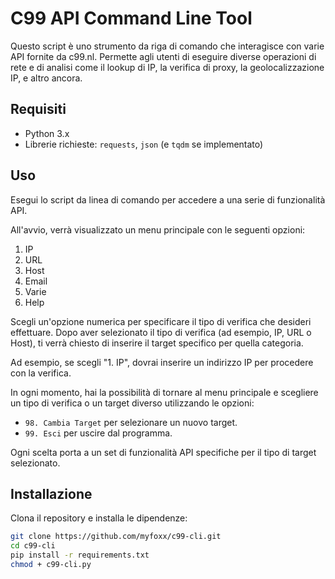 # C99 API Command Line Tool

Questo script è uno strumento da riga di comando che interagisce con varie API fornite da c99.nl. Permette agli utenti di eseguire diverse operazioni di rete e di analisi come il lookup di IP, la verifica di proxy, la geolocalizzazione IP, e altro ancora.

## Requisiti

- Python 3.x
- Librerie richieste: `requests`, `json` (e `tqdm` se implementato)

## Uso

Esegui lo script da linea di comando per accedere a una serie di funzionalità API.

All'avvio, verrà visualizzato un menu principale con le seguenti opzioni:

1. IP
2. URL
3. Host
4. Email
5. Varie
6. Help

Scegli un'opzione numerica per specificare il tipo di verifica che desideri effettuare. Dopo aver selezionato il tipo di verifica (ad esempio, IP, URL o Host), ti verrà chiesto di inserire il target specifico per quella categoria.

Ad esempio, se scegli "1. IP", dovrai inserire un indirizzo IP per procedere con la verifica.

In ogni momento, hai la possibilità di tornare al menu principale e scegliere un tipo di verifica o un target diverso utilizzando le opzioni:

- `98. Cambia Target` per selezionare un nuovo target.
- `99. Esci` per uscire dal programma.

Ogni scelta porta a un set di funzionalità API specifiche per il tipo di target selezionato.

## Installazione

Clona il repository e installa le dipendenze:

```bash
git clone https://github.com/myfoxx/c99-cli.git
cd c99-cli
pip install -r requirements.txt
chmod + c99-cli.py
